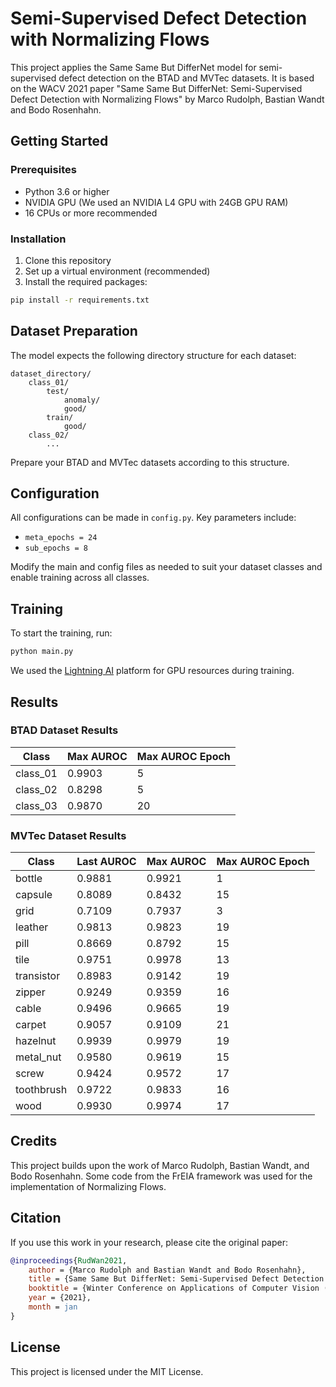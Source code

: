 # Semi-Supervised Defect Detection with Normalizing Flows

This project applies the Same Same But DifferNet model for semi-supervised defect detection on the BTAD and MVTec datasets. It is based on the WACV 2021 paper "Same Same But DifferNet: Semi-Supervised Defect Detection with Normalizing Flows" by Marco Rudolph, Bastian Wandt and Bodo Rosenhahn.

## Getting Started

### Prerequisites

- Python 3.6 or higher
- NVIDIA GPU (We used an NVIDIA L4 GPU with 24GB GPU RAM)
- 16 CPUs or more recommended

### Installation

1. Clone this repository
2. Set up a virtual environment (recommended)
3. Install the required packages:

```bash
pip install -r requirements.txt
```

## Dataset Preparation

The model expects the following directory structure for each dataset:

```
dataset_directory/
    class_01/
        test/
            anomaly/
            good/
        train/
            good/
    class_02/
        ...
```

Prepare your BTAD and MVTec datasets according to this structure.

## Configuration

All configurations can be made in `config.py`. Key parameters include:

- `meta_epochs = 24`
- `sub_epochs = 8`

Modify the main and config files as needed to suit your dataset classes and enable training across all classes.

## Training

To start the training, run:

```bash
python main.py
```

We used the [Lightning AI](https://lightning.ai) platform for GPU resources during training.

## Results

### BTAD Dataset Results

| Class    | Max AUROC | Max AUROC Epoch |
|----------|-----------|-----------------|
| class_01 | 0.9903    | 5               |
| class_02 | 0.8298    | 5               |
| class_03 | 0.9870    | 20              |

### MVTec Dataset Results

| Class      | Last AUROC | Max AUROC | Max AUROC Epoch |
|------------|------------|-----------|-----------------|
| bottle     | 0.9881     | 0.9921    | 1               |
| capsule    | 0.8089     | 0.8432    | 15              |
| grid       | 0.7109     | 0.7937    | 3               |
| leather    | 0.9813     | 0.9823    | 19              |
| pill       | 0.8669     | 0.8792    | 15              |
| tile       | 0.9751     | 0.9978    | 13              |
| transistor | 0.8983     | 0.9142    | 19              |
| zipper     | 0.9249     | 0.9359    | 16              |
| cable      | 0.9496     | 0.9665    | 19              |
| carpet     | 0.9057     | 0.9109    | 21              |
| hazelnut   | 0.9939     | 0.9979    | 19              |
| metal_nut  | 0.9580     | 0.9619    | 15              |
| screw      | 0.9424     | 0.9572    | 17              |
| toothbrush | 0.9722     | 0.9833    | 16              |
| wood       | 0.9930     | 0.9974    | 17              |


## Credits

This project builds upon the work of Marco Rudolph, Bastian Wandt, and Bodo Rosenhahn. Some code from the FrEIA framework was used for the implementation of Normalizing Flows.

## Citation

If you use this work in your research, please cite the original paper:

```bibtex
@inproceedings{RudWan2021,
    author = {Marco Rudolph and Bastian Wandt and Bodo Rosenhahn},
    title = {Same Same But DifferNet: Semi-Supervised Defect Detection with Normalizing Flows},
    booktitle = {Winter Conference on Applications of Computer Vision (WACV)},
    year = {2021},
    month = jan
}
```

## License

This project is licensed under the MIT License.
